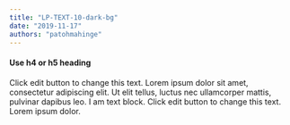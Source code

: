```yaml
---
title: "LP-TEXT-10-dark-bg"
date: "2019-11-17"
authors: "patohmahinge"
---
```


#### Use h4 or h5 heading

Click edit button to change this text. Lorem ipsum dolor sit amet, consectetur adipiscing elit. Ut elit tellus, luctus nec ullamcorper mattis, pulvinar dapibus leo. I am text block. Click edit button to change this text. Lorem ipsum dolor.
